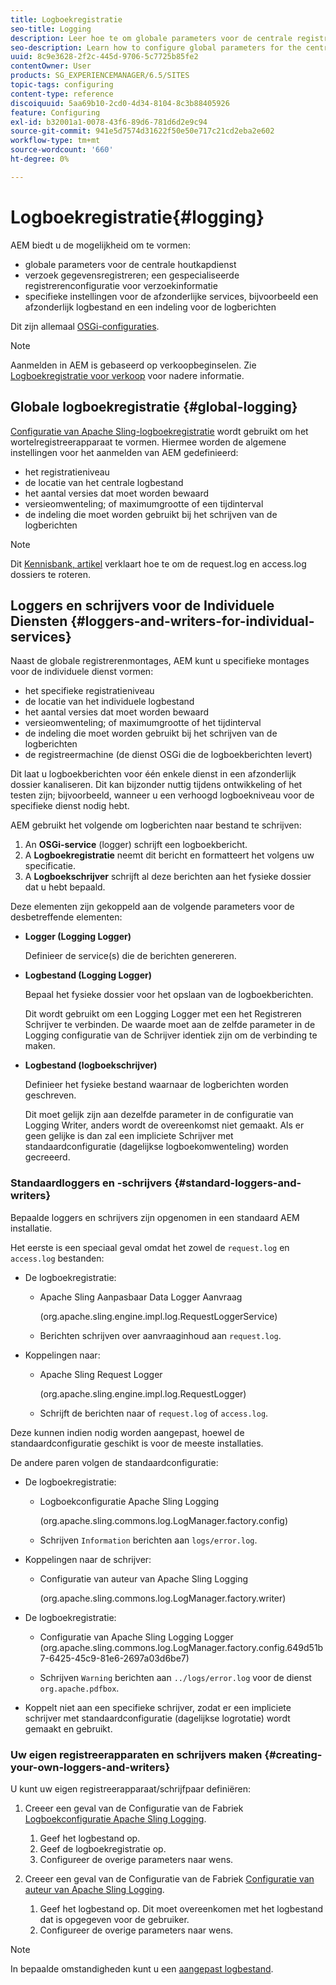 ```yaml
---
title: Logboekregistratie
seo-title: Logging
description: Leer hoe te om globale parameters voor de centrale registrerendienst, specifieke montages voor de individuele diensten te vormen of hoe te om gegevensregistreren te verzoeken.
seo-description: Learn how to configure global parameters for the central logging service, specific settings for the individual services or how to request data logging.
uuid: 8c9e3628-2f2c-445d-9706-5c7725b85fe2
contentOwner: User
products: SG_EXPERIENCEMANAGER/6.5/SITES
topic-tags: configuring
content-type: reference
discoiquuid: 5aa69b10-2cd0-4d34-8104-8c3b88405926
feature: Configuring
exl-id: b32001a1-0078-43f6-89d6-781d6d2e9c94
source-git-commit: 941e5d7574d31622f50e50e717c21cd2eba2e602
workflow-type: tm+mt
source-wordcount: '660'
ht-degree: 0%

---
```


# Logboekregistratie{#logging}

AEM biedt u de mogelijkheid om te vormen:

* globale parameters voor de centrale houtkapdienst
* verzoek gegevensregistreren; een gespecialiseerde registrerenconfiguratie voor verzoekinformatie
* specifieke instellingen voor de afzonderlijke services, bijvoorbeeld een afzonderlijk logbestand en een indeling voor de logberichten

Dit zijn allemaal [OSGi-configuraties](/help/sites-deploying/configuring-osgi.md).

>[!NOTE]
>
>Aanmelden in AEM is gebaseerd op verkoopbeginselen. Zie [Logboekregistratie voor verkoop](https://sling.apache.org/site/logging.html) voor nadere informatie.

## Globale logboekregistratie {#global-logging}

[Configuratie van Apache Sling-logboekregistratie](/help/sites-deploying/osgi-configuration-settings.md) wordt gebruikt om het wortelregistreerapparaat te vormen. Hiermee worden de algemene instellingen voor het aanmelden van AEM gedefinieerd:

* het registratieniveau
* de locatie van het centrale logbestand
* het aantal versies dat moet worden bewaard
* versieomwenteling; of maximumgrootte of een tijdinterval
* de indeling die moet worden gebruikt bij het schrijven van de logberichten

>[!NOTE]
>
>Dit [Kennisbank, artikel](https://helpx.adobe.com/experience-manager/kb/HowToRotateRequestAndAccessLog.html) verklaart hoe te om de request.log en access.log dossiers te roteren.

## Loggers en schrijvers voor de Individuele Diensten {#loggers-and-writers-for-individual-services}

Naast de globale registrerenmontages, AEM kunt u specifieke montages voor de individuele dienst vormen:

* het specifieke registratieniveau
* de locatie van het individuele logbestand
* het aantal versies dat moet worden bewaard
* versieomwenteling; of maximumgrootte of het tijdinterval
* de indeling die moet worden gebruikt bij het schrijven van de logberichten
* de registreermachine (de dienst OSGi die de logboekberichten levert)

Dit laat u logboekberichten voor één enkele dienst in een afzonderlijk dossier kanaliseren. Dit kan bijzonder nuttig tijdens ontwikkeling of het testen zijn; bijvoorbeeld, wanneer u een verhoogd logboekniveau voor de specifieke dienst nodig hebt.

AEM gebruikt het volgende om logberichten naar bestand te schrijven:

1. An **OSGi-service** (logger) schrijft een logboekbericht.
1. A **Logboekregistratie** neemt dit bericht en formatteert het volgens uw specificatie.
1. A **Logboekschrijver** schrijft al deze berichten aan het fysieke dossier dat u hebt bepaald.

Deze elementen zijn gekoppeld aan de volgende parameters voor de desbetreffende elementen:

* **Logger (Logging Logger)**

  Definieer de service(s) die de berichten genereren.

* **Logbestand (Logging Logger)**

  Bepaal het fysieke dossier voor het opslaan van de logboekberichten.

  Dit wordt gebruikt om een Logging Logger met een het Registreren Schrijver te verbinden. De waarde moet aan de zelfde parameter in de Logging configuratie van de Schrijver identiek zijn om de verbinding te maken.

* **Logbestand (logboekschrijver)**

  Definieer het fysieke bestand waarnaar de logberichten worden geschreven.

  Dit moet gelijk zijn aan dezelfde parameter in de configuratie van Logging Writer, anders wordt de overeenkomst niet gemaakt. Als er geen gelijke is dan zal een impliciete Schrijver met standaardconfiguratie (dagelijkse logboekomwenteling) worden gecreeerd.

### Standaardloggers en -schrijvers {#standard-loggers-and-writers}

Bepaalde loggers en schrijvers zijn opgenomen in een standaard AEM installatie.

Het eerste is een speciaal geval omdat het zowel de `request.log` en `access.log` bestanden:

* De logboekregistratie:

   * Apache Sling Aanpasbaar Data Logger Aanvraag

     (org.apache.sling.engine.impl.log.RequestLoggerService)

   * Berichten schrijven over aanvraaginhoud aan `request.log`.

* Koppelingen naar:

   * Apache Sling Request Logger

     (org.apache.sling.engine.impl.log.RequestLogger)

   * Schrijft de berichten naar of `request.log` of `access.log`.

Deze kunnen indien nodig worden aangepast, hoewel de standaardconfiguratie geschikt is voor de meeste installaties.

De andere paren volgen de standaardconfiguratie:

* De logboekregistratie:

   * Logboekconfiguratie Apache Sling Logging

     (org.apache.sling.commons.log.LogManager.factory.config)

   * Schrijven `Information` berichten aan `logs/error.log`.

* Koppelingen naar de schrijver:

   * Configuratie van auteur van Apache Sling Logging

     (org.apache.sling.commons.log.LogManager.factory.writer)

* De logboekregistratie:

   * Configuratie van Apache Sling Logging Logger (org.apache.sling.commons.log.LogManager.factory.config.649d51b7-6425-45c9-81e6-2697a03d6be7)

   * Schrijven `Warning` berichten aan `../logs/error.log` voor de dienst `org.apache.pdfbox`.

* Koppelt niet aan een specifieke schrijver, zodat er een impliciete schrijver met standaardconfiguratie (dagelijkse logrotatie) wordt gemaakt en gebruikt.

### Uw eigen registreerapparaten en schrijvers maken {#creating-your-own-loggers-and-writers}

U kunt uw eigen registreerapparaat/schrijfpaar definiëren:

1. Creeer een geval van de Configuratie van de Fabriek [Logboekconfiguratie Apache Sling Logging](/help/sites-deploying/osgi-configuration-settings.md).

   1. Geef het logbestand op.
   1. Geef de logboekregistratie op.
   1. Configureer de overige parameters naar wens.

1. Creeer een geval van de Configuratie van de Fabriek [Configuratie van auteur van Apache Sling Logging](/help/sites-deploying/osgi-configuration-settings.md).

   1. Geef het logbestand op. Dit moet overeenkomen met het logbestand dat is opgegeven voor de gebruiker.
   1. Configureer de overige parameters naar wens.

>[!NOTE]
>
>In bepaalde omstandigheden kunt u een [aangepast logbestand](/help/sites-deploying/monitoring-and-maintaining.md#create-a-custom-log-file).
